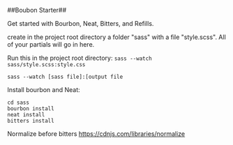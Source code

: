 ##Boubon Starter##

Get started with Bourbon, Neat, Bitters, and Refills.

create in the project root directory a folder "sass" with a file "style.scss". All of your partials will go in here.

Run this in the project root directory: 
`sass --watch sass/style.scss:style.css`

`sass --watch [sass file]:[output file`


Install bourbon and Neat: 
```
cd sass
bourbon install
neat install
bitters install
```

Normalize before bitters
https://cdnjs.com/libraries/normalize